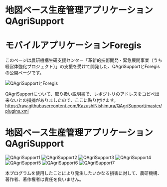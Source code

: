 # 地図ベース生産管理アプリケーションQAgriSupport
# モバイルアプリケーションForegis
このページは農研機構生研支援センター「革新的技術開発・緊急展開事業（うち経営体強化プロジェクト）」の支援を受けて開発した、QAgriSupportとForegisの公開ページです。

![QAgriSupportとForegis](https://raw.githubusercontent.com/KazushiNishimura/QAgriSupport/master/resource/all.png "QAgriSupportとForegis")

QAgriSupportについて、取り扱い説明書で、レポジトリのアドレスをコピペ出来ないとの指摘がありましたので、ここに貼り付けます。
https://raw.githubusercontent.com/KazushiNishimura/QAgriSupport/master/plugins.xml

# 地図ベース生産管理アプリケーションQAgriSupport
![QAgriSupport1](https://raw.githubusercontent.com/KazushiNishimura/QAgriSupport/master/resource/QAG1.png "QAgriSupport1")
![QAgriSupport2](https://raw.githubusercontent.com/KazushiNishimura/QAgriSupport/master/resource/QAG2.png "QAgriSupport2")
![QAgriSupport3](https://raw.githubusercontent.com/KazushiNishimura/QAgriSupport/master/resource/QAG3.png "QAgriSupport3")
![QAgriSupport4](https://raw.githubusercontent.com/KazushiNishimura/QAgriSupport/master/resource/QAG4.png "QAgriSupport4")
![QAgriSupport5](https://raw.githubusercontent.com/KazushiNishimura/QAgriSupport/master/resource/QAG5.png "QAgriSupport5")
![QAgriSupport6](https://raw.githubusercontent.com/KazushiNishimura/QAgriSupport/master/resource/QAG6.png "QAgriSupport6")
![QAgriSupport7](https://raw.githubusercontent.com/KazushiNishimura/QAgriSupport/master/resource/QAG7.png "QAgriSupport7")



本プログラムを使用したことにより発生したいかなる損害に対して、農研機構、著作者、著作権者は責任を負いません。




